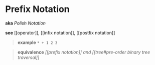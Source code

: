 # Prefix Notation

**aka** _Polish Notation_

**see** [[operator]], [[infix notation]], [[postfix notation]]

> **example** `* + 1 2 3`

> **equivalence** _[[prefix notation]] and [[tree#pre-order binary tree traversal]]_
